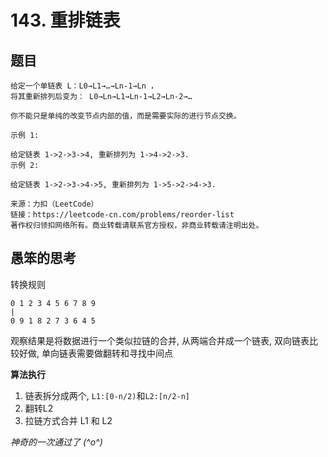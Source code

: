 # 143. 重排链表


## 题目

```
给定一个单链表 L：L0→L1→…→Ln-1→Ln ，
将其重新排列后变为： L0→Ln→L1→Ln-1→L2→Ln-2→…

你不能只是单纯的改变节点内部的值，而是需要实际的进行节点交换。

示例 1:

给定链表 1->2->3->4, 重新排列为 1->4->2->3.
示例 2:

给定链表 1->2->3->4->5, 重新排列为 1->5->2->4->3.

来源：力扣（LeetCode）
链接：https://leetcode-cn.com/problems/reorder-list
著作权归领扣网络所有。商业转载请联系官方授权，非商业转载请注明出处。
```

## 愚笨的思考

转换规则

```
0 1 2 3 4 5 6 7 8 9  
|
0 9 1 8 2 7 3 6 4 5
```

观察结果是将数据进行一个类似拉链的合并, 从两端合并成一个链表, 双向链表比较好做, 单向链表需要做翻转和寻找中间点

**算法执行**

1. 链表拆分成两个, `L1:[0-n/2)`和`L2:[n/2-n]`
2. 翻转L2
3. 拉链方式合并 L1 和 L2


*神奇的一次通过了 (^o^)*
